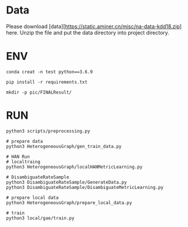 <!--
 * @Author: your name
 * @Date: 2021-03-17 18:27:25
 * @LastEditTime: 2021-05-16 07:51:04
 * @LastEditors: Please set LastEditors
 * @Description: In User Settings Edit
 * @FilePath: /AttentionBasedNameDisambiguation/README.md
-->

# Data

Please download [data][https://static.aminer.cn/misc/na-data-kdd18.zip] here. Unzip the file and put the data directory into project directory.

# ENV

```
conda creat -n test python==3.6.9

pip install -r requirements.txt

mkdir -p pic/FINALResult/

```


# RUN
```
python3 scripts/preprocessing.py

# prepare data
python3 HeterogeneousGraph/gen_train_data.py

# HAN Run
# localtraing
python3 HeterogeneousGraph/localHANMetricLearning.py

# DisambiguateRateSample
python3 DisambiguateRateSample/GenerateData.py
python3 DisambiguateRateSample/DisambiguateMetricLearning.py

# prepare local data
python3 HeterogeneousGraph/prepare_local_data.py

# train
python3 local/gae/train.py

```













